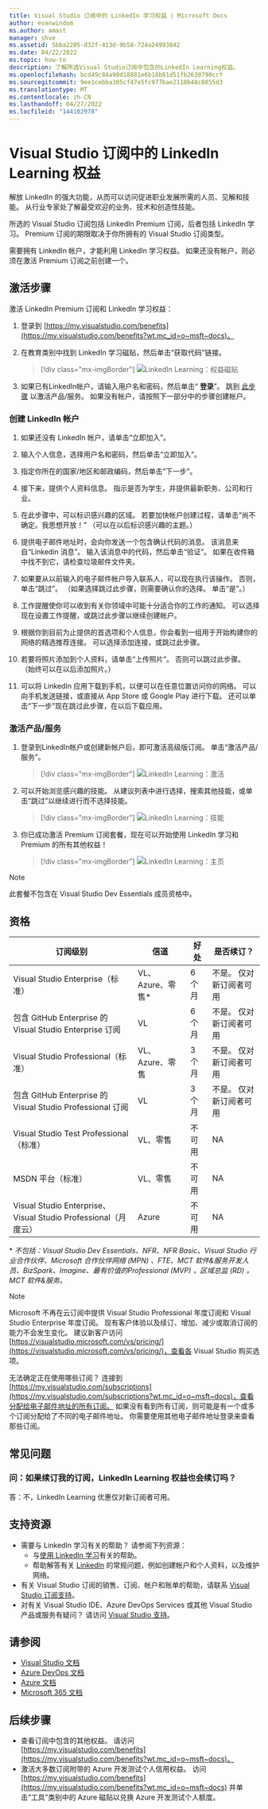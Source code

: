 ```yaml
---
title: Visual Studio 订阅中的 LinkedIn 学习权益 | Microsoft Docs
author: evanwindom
ms.author: amast
manager: shve
ms.assetid: 5bba2205-d32f-413d-9b58-724a24993842
ms.date: 04/22/2022
ms.topic: how-to
description: 了解所选Visual Studio订阅中包含的LinkedIn Learning权益。
ms.openlocfilehash: bcd49c84a90d18881e6b18b81d51fb2630790ccf
ms.sourcegitcommit: 9ee1cebba305cf47e5fc977bae2110b48c8855d3
ms.translationtype: MT
ms.contentlocale: zh-CN
ms.lasthandoff: 04/27/2022
ms.locfileid: "144102978"
---
```

# <a name="the-linkedin-learning-benefit-in-visual-studio-subscriptions"></a>Visual Studio 订阅中的 LinkedIn Learning 权益
解放 LinkedIn 的强大功能，从而可以访问促进职业发展所需的人员、见解和技能。  从行业专家处了解最受欢迎的业务、技术和创造性技能。

所选的 Visual Studio 订阅包括 LinkedIn Premium 订阅，后者包括 LinkedIn 学习。  Premium 订阅的期限取决于你所拥有的 Visual Studio 订阅类型。

需要拥有 LinkedIn 帐户，才能利用 LinkedIn 学习权益。  如果还没有帐户，则必须在激活 Premium 订阅之前创建一个。

## <a name="activation-steps"></a>激活步骤
激活 LinkedIn Premium 订阅和 LinkedIn 学习权益：
1. 登录到 [https://my.visualstudio.com/benefits](https://my.visualstudio.com/benefits?wt.mc_id=o~msft~docs)。

0. 在教育类别中找到 LinkedIn 学习磁贴，然后单击“获取代码”链接。
   > [!div class="mx-imgBorder"]
   > ![LinkedIn Learning：权益磁贴](_img/vs-linkedin/vs-linkedin-6-month-tile.png "单击“获取代码”以索取代码即可开始使用。")

0. 如果已有LinkedIn帐户，请输入用户名和密码，然后单击“ **登录**”。  跳到 [此步骤](#activate-your-offer) 以激活产品/服务。  如果没有帐户，请按照下一部分中的步骤创建帐户。 

### <a name="create-a-linkedin-account"></a>创建 LinkedIn 帐户
1. 如果还没有 LinkedIn 帐户，请单击“立即加入”。

0. 输入个人信息，选择用户名和密码，然后单击“立即加入”。

0. 指定你所在的国家/地区和邮政编码，然后单击“下一步”。

0. 接下来，提供个人资料信息。  指示是否为学生，并提供最新职务、公司和行业。

0. 在此步骤中，可以标识感兴趣的区域。  若要加快帐户创建过程，请单击“尚不确定。我思想开放！”  （可以在以后标识感兴趣的主题。）

0. 提供电子邮件地址时，会向你发送一个包含确认代码的消息。  该消息来自“Linkedin 消息”。  输入该消息中的代码，然后单击“验证”。  如果在收件箱中找不到它，请检查垃圾邮件文件夹。  

0. 如果要从以前输入的电子邮件帐户导入联系人，可以现在执行该操作。  否则，单击“跳过”。 （如果选择跳过此步骤，则需要确认你的选择。  单击“是”。）

0. 工作提醒使你可以收到有关你领域中可能十分适合你的工作的通知。  可以选择现在设置工作提醒，或跳过此步骤以继续创建帐户。

0. 根据你到目前为止提供的首选项和个人信息，你会看到一组用于开始构建你的网络的精选推荐连接。  可以选择添加连接，或跳过此步骤。

0. 若要将照片添加到个人资料，请单击“上传照片”。  否则可以跳过此步骤。  （始终可以在以后添加照片。）

0. 可以将 LinkedIn 应用下载到手机，以便可以在任意位置访问你的网络。  可以向手机发送链接，或直接从 App Store 或 Google Play 进行下载。  还可以单击“下一步”现在跳过此步骤，在以后下载应用。

### <a name="activate-your-offer"></a>激活产品/服务
1. 登录到LinkedIn帐户或创建新帐户后，即可激活高级版订阅。 单击“激活产品/服务”。
   > [!div class="mx-imgBorder"]
   > ![LinkedIn Learning：激活](_img/vs-linkedin/vs-linkedin-Activate1.png "单击“激活产品/服务”以开始学习。")

0. 可以开始浏览感兴趣的技能。  从建议列表中进行选择，搜索其他技能，或单击“跳过”以继续进行而不选择技能。
   > [!div class="mx-imgBorder"]
   > ![LinkedIn Learning：技能](_img/vs-linkedin/vs-linkedin-skills.png "选择想要查看的技能。")

0. 你已成功激活 Premium 订阅套餐，现在可以开始使用 LinkedIn 学习和 Premium 的所有其他权益！
   > [!div class="mx-imgBorder"]
   > ![LinkedIn Learning：主页](_img/vs-linkedin/vs-linkedin-learning-home.png "欢迎使用包含 LinkedIn Learning 的 LinkedIn Premium！")

> [!NOTE]
> 此套餐不包含在 Visual Studio Dev Essentials 成员资格中。

## <a name="eligibility"></a>资格

| 订阅级别 | 信道 | 好处 | 是否续订？ |
|--------------------|----------|---------|------------|
| Visual Studio Enterprise（标准）   | VL、Azure、零售\* | 6 个月 |  不是。  仅对新订阅者可用 |
| 包含 GitHub Enterprise 的 Visual Studio Enterprise 订阅   | VL | 6 个月 |  不是。  仅对新订阅者可用 |
| Visual Studio Professional（标准） | VL、Azure、零售 | 3 个月 | 不是。  仅对新订阅者可用 |
| 包含 GitHub Enterprise 的 Visual Studio Professional 订阅 | VL | 3 个月 | 不是。  仅对新订阅者可用 |
| Visual Studio Test Professional（标准） | VL、零售 | 不可用 |  NA |
| MSDN 平台（标准） | VL、零售 | 不可用 | NA |
| Visual Studio Enterprise、Visual Studio Professional（月度云） | Azure | 不可用 | NA |

\*  *不包括：Visual Studio Dev Essentials、NFR、NFR Basic、Visual Studio 行业合作伙伴、Microsoft 合作伙伴网络 (MPN) 、FTE、MCT 软件&服务开发人员、BizSpark、Imagine、最有价值的Professional (MVP) ，区域总监 (RD) 。 MCT 软件&服务。*

> [!NOTE]
> Microsoft 不再在云订阅中提供 Visual Studio Professional 年度订阅和 Visual Studio Enterprise 年度订阅。 现有客户体验以及续订、增加、减少或取消订阅的能力不会发生变化。 建议新客户访问 [https://visualstudio.microsoft.com/vs/pricing/](https://visualstudio.microsoft.com/vs/pricing/)，查看各 Visual Studio 购买选项。

无法确定正在使用哪些订阅？  连接到 [https://my.visualstudio.com/subscriptions](https://my.visualstudio.com/subscriptions?wt.mc_id=o~msft~docs)，查看分配给电子邮件地址的所有订阅。 如果没有看到所有订阅，则可能是有一个或多个订阅分配给了不同的电子邮件地址。  你需要使用其他电子邮件地址登录来查看那些订阅。

## <a name="frequently-asked-questions"></a>常见问题
### <a name="q-if-i-renew-my-subscription-does-my-linkedin-learning-benefit-also-renew"></a>问：如果续订我的订阅，LinkedIn Learning 权益也会续订吗？
答：不，LinkedIn Learning 优惠仅对新订阅者可用。

## <a name="support-resources"></a>支持资源
- 需要与 LinkedIn 学习有关的帮助？  请参阅下列资源：
  - 与[使用 LinkedIn 学习](https://www.linkedin.com/help/learning)有关的帮助。
  - 帮助解答有关 [LinkedIn](https://www.linkedin.com/help/linkedin) 的常规问题，例如创建帐户和个人资料，以及维护网络。
- 有关 Visual Studio 订阅的销售、订阅、帐户和账单的帮助，请联系 [Visual Studio 订阅支持](https://my.visualstudio.com/gethelp)。
- 对有关 Visual Studio IDE、Azure DevOps Services 或其他 Visual Studio 产品或服务有疑问？  请访问 [Visual Studio 支持](https://visualstudio.microsoft.com/support/)。

## <a name="see-also"></a>请参阅
- [Visual Studio 文档](/visualstudio/)
- [Azure DevOps 文档](/azure/devops/)
- [Azure 文档](/azure/)
- [Microsoft 365 文档](/microsoft-365/)

## <a name="next-steps"></a>后续步骤
- 查看订阅中包含的其他权益。 请访问 [https://my.visualstudio.com/benefits](https://my.visualstudio.com/benefits?wt.mc_id=o~msft~docs)。
- 激活大多数订阅附带的 Azure 开发测试个人信用权益。  访问 [https://my.visualstudio.com/benefits](https://my.visualstudio.com/benefits?wt.mc_id=o~msft~docs) 并单击“工具”类别中的 Azure 磁贴以兑换 Azure 开发测试个人额度。